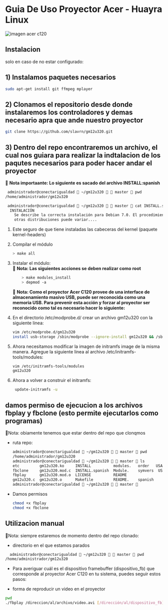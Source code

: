 # Guia De Uso Proyector Acer - Huayra Linux

![imagen acer c120](https://clasicdn.paraguay.com/pictures/2016/07/29/330454/1972959L.jpg)

## Instalacion

solo en caso de no estar configurado:

## 1) Instalamos paquetes necesarios

```bash
sudo apt-get install git ffmpeg mplayer
```

## 2) Clonamos el repositorio desde donde instalaremos los controladores y demas necesario apra que ande nuestro proyector

```bash
git clone https://github.com/slavrn/gm12u320.git
```

## 3) Dentro del repo encontraremos un archivo, el cual nos guiara para realizar la indtalacion de los paqutes necesarios para poder hacer andar el proyector

📓 **Nota importaante: Lo siguiente es sacado del archivo INSTALL:spanish**

```bash
 administrador@conectarigualdad  ~/gm12u320   master  pwd
/home/administrador/gm12u320

```

```bash
 administrador@conectarigualdad  ~/gm12u320   master  cat INSTALL.spanish
  INSTALACIÓN
    Se describe la correcta instalación para Debian 7.0. El procedimiento para
    otras distribuciones puede variar....
```

1. Este seguro de que tiene instaladas las cabeceras del kernel (paquete kernel-headers)

2. Compilar el módulo

    ```bash
    > make all
    ```

3. Instalar el módulo:  
📓 **Nota: Las siguientes acciones se deben realizar como root**

    ```bash
        > make modules_install
        > depmod -a
    ```

    📓 **Nota: Como el proyector Acer C120 provee de una interface de almacenamiento masivo USB, puede ser reconocida como una memoria USB. Para prevenir esta acción y forzar al proyector ser reconocido como tal es necesario hacer lo siguiente:**

4. En el directorio /etc/modprobe.d/ crear un archivo gm12u320 con la siguiente linea:

    ```bash
    vim /etc/modprobe.d/gm12u320
    install usb-storage /sbin/modprobe --ignore-install gm12u320 && /sbin/modprobe --ignore-install usb-storage
    ```

5. Ahora necesitamos modificar la imagen de initramfs image de la misma manera. Agregue la siguiente linea al archivo /etc/initramfs-tools/modules:

    ```bash
    vim /etc/initramfs-tools/modules
    gm12u320
    ```

6. Ahora a volver a construir el initramfs:

    ```bash
     update-initramfs -u

    ```

## damos permiso de ejecucion a los archivos fbplay y fbclone (esto permite ejecutarlos como programas)

📓Nota: obiamente tenemos que estar dentro del repo que clonqmos

* ruta repo:

    ```bash
    administrador@conectarigualdad  ~/gm12u320   master  pwd
    /home/administrador/gm12u320
    administrador@conectarigualdad  ~/gm12u320   master  ls   
    etc         gm12u320.ko     INSTALL          modules.   order   USAGE
    fbclone     gm12u320.mod.c  INSTALL.spanish  Module.    symvers  USAGE.spanish
    fbplay      gm12u320.mod.o  LICENSE          README
    gm12u320.c  gm12u320.o      Makefile         README.    spanish
    administrador@conectarigualdad  ~/gm12u320   master  
    ```

* Damos permisos

    ```bash
    chmod +x fbplay
    chmod +x fbclone
    ```

## Utilizacion manual

📓Nota: siempre estaremos de momento dentro del repo clonado:

* directorio en el que estamos parados

```bash
  administrador@conectarigualdad  ~/gm12u320   master  pwd
/home/administrador/gm12u320
```

* Para averiguar cuál es el dispositivo framebuffer (dispositivo_fb) que corresponde al proyector Acer C120 en tu sistema, puedes seguir estos pasos:

* forma de reproducir un video en el proyector

```bash
pwd
./fbplay /direccion/al/archivo/video.avi [/dirección/al/dispositivo_fb]
```
